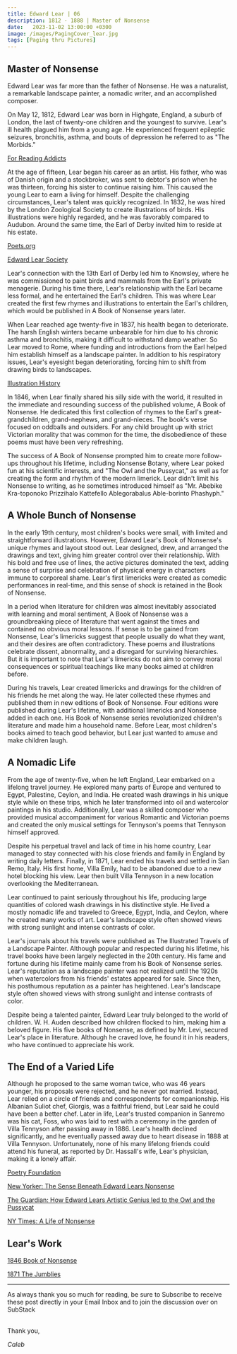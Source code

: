 ```yaml
---
title: Edward Lear | 06
description: 1812 - 1888 | Master of Nonsense
date:   2023-11-02 13:00:00 +0300
image: /images/PagingCover_lear.jpg
tags: [Paging thru Pictures]
---
```


## Master of Nonsense

Edward Lear was far more than the father of Nonsense. He was a naturalist, a remarkable landscape painter, a nomadic writer, and an accomplished composer.

On May 12, 1812, Edward Lear was born in Highgate, England, a suburb of London, the last of twenty-one children and the youngest to survive. Lear's ill health plagued him from a young age. He experienced frequent epileptic seizures, bronchitis, asthma, and bouts of depression he referred to as "The Morbids."

<a href="https://forreadingaddicts.co.uk/authors/edward-lear-king-nonsense-many-things/">For Reading Addicts</a>

At the age of fifteen, Lear began his career as an artist. His father, who was of Danish origin and a stockbroker, was sent to debtor's prison when he was thirteen, forcing his sister to continue raising him. This caused the young Lear to earn a living for himself. Despite the challenging circumstances, Lear's talent was quickly recognized. In 1832, he was hired by the London Zoological Society to create illustrations of birds. His illustrations were highly regarded, and he was favorably compared to Audubon. Around the same time, the Earl of Derby invited him to reside at his estate.

<a href="https://poets.org/poet/edward-lear">Poets.org</a>

<a href="https://www.edwardlearsociety.org/">Edward Lear Society</a>

Lear's connection with the 13th Earl of Derby led him to Knowsley, where he was commissioned to paint birds and mammals from the Earl's private menagerie. During his time there, Lear's relationship with the Earl became less formal, and he entertained the Earl's children. This was where Lear created the first few rhymes and illustrations to entertain the Earl's children, which would be published in A Book of Nonsense years later. 

When Lear reached age twenty-five in 1837, his health began to deteriorate. The harsh English winters became unbearable for him due to his chronic asthma and bronchitis, making it difficult to withstand damp weather. So Lear moved to Rome, where funding and introductions from the Earl helped him establish himself as a landscape painter. In addition to his respiratory issues, Lear's eyesight began deteriorating, forcing him to shift from drawing birds to landscapes. 

<a href="https://www.illustrationhistory.org/artists/edward-lear" >Illustration History</a>

In 1846, when Lear finally shared his silly side with the world, it resulted in the immediate and resounding success of the published volume, A Book of Nonsense. He dedicated this first collection of rhymes to the Earl's great-grandchildren, grand-nephews, and grand-nieces. The book's verse focused on oddballs and outsiders. For any child brought up with strict Victorian morality that was common for the time, the disobedience of these poems must have been very refreshing. 

The success of A Book of Nonsense prompted him to create more follow-ups throughout his lifetime, including Nonsense Botany, where Lear poked fun at his scientific interests, and "The Owl and the Pussycat," as well as for creating the form and rhythm of the modern limerick. Lear didn't limit his Nonsense to writing, as he sometimes introduced himself as "Mr. Abebike Kra-toponoko Prizzihalo Kattefello Ablegorabalus Able-borinto Phashyph."

## A Whole Bunch of Nonsense

In the early 19th century, most children's books were small, with limited and straightforward illustrations. However, Edward Lear's Book of Nonsense's unique rhymes and layout stood out. Lear designed, drew, and arranged the drawings and text, giving him greater control over their relationship. With his bold and free use of lines, the active pictures dominated the text, adding a sense of surprise and celebration of physical energy in characters immune to corporeal shame. Lear's first limericks were created as comedic performances in real-time, and this sense of shock is retained in the Book of Nonsense. 

In a period when literature for children was almost inevitably associated with learning and moral sentiment, A Book of Nonsense was a groundbreaking piece of literature that went against the times and contained no obvious moral lessons. If sense is to be gained from Nonsense, Lear's limericks suggest that people usually do what they want, and their desires are often contradictory. These poems and illustrations celebrate dissent, abnormality, and a disregard for surviving hierarchies. But it is important to note that Lear's limericks do not aim to convey moral consequences or spiritual teachings like many books aimed at children before.

During his travels, Lear created limericks and drawings for the children of his friends he met along the way. He later collected these rhymes and published them in new editions of Book of Nonsense. Four editions were published during Lear's lifetime, with additional limericks and Nonsense added in each one. His Book of Nonsense series revolutionized children's literature and made him a household name. Before Lear, most children's books aimed to teach good behavior, but Lear just wanted to amuse and make children laugh.

## A Nomadic Life

From the age of twenty-five, when he left England, Lear embarked on a lifelong travel journey. He explored many parts of Europe and ventured to Egypt, Palestine, Ceylon, and India. He created wash drawings in his unique style while on these trips, which he later transformed into oil and watercolor paintings in his studio. Additionally, Lear was a skilled composer who provided musical accompaniment for various Romantic and Victorian poems and created the only musical settings for Tennyson's poems that Tennyson himself approved.

Despite his perpetual travel and lack of time in his home country, Lear managed to stay connected with his close friends and family in England by writing daily letters. Finally, in 1871, Lear ended his travels and settled in San Remo, Italy. His first home, Villa Emily, had to be abandoned due to a new hotel blocking his view. Lear then built Villa Tennyson in a new location overlooking the Mediterranean.

Lear continued to paint seriously throughout his life, producing large quantities of colored wash drawings in his distinctive style. He lived a mostly nomadic life and traveled to Greece, Egypt, India, and Ceylon, where he created many works of art. Lear's landscape style often showed views with strong sunlight and intense contrasts of color.

Lear's journals about his travels were published as The Illustrated Travels of a Landscape Painter. Although popular and respected during his lifetime, his travel books have been largely neglected in the 20th century. His fame and fortune during his lifetime mainly came from his Book of Nonsense series. Lear's reputation as a landscape painter was not realized until the 1920s when watercolors from his friends' estates appeared for sale. Since then, his posthumous reputation as a painter has heightened. Lear's landscape style often showed views with strong sunlight and intense contrasts of color. 

Despite being a talented painter, Edward Lear truly belonged to the world of children. W. H. Auden described how children flocked to him, making him a beloved figure. His five books of Nonsense, as defined by Mr. Levi, secured Lear's place in literature. Although he craved love, he found it in his readers, who have continued to appreciate his work.

## The End of a Varied Life

Although he proposed to the same woman twice, who was 46 years younger, his proposals were rejected, and he never got married. Instead, Lear relied on a circle of friends and correspondents for companionship. His Albanian Suliot chef, Giorgis, was a faithful friend, but Lear said he could have been a better chef. Later in life, Lear's trusted companion in Sanremo was his cat, Foss, who was laid to rest with a ceremony in the garden of Villa Tennyson after passing away in 1886. Lear's health declined significantly, and he eventually passed away due to heart disease in 1888 at Villa Tennyson. Unfortunately, none of his many lifelong friends could attend his funeral, as reported by Dr. Hassall's wife, Lear's physician, making it a lonely affair.


<a href="https://www.poetryfoundation.org/poets/edward-lear" >Poetry Foundation</a>

<a href="https://www.newyorker.com/magazine/2018/04/23/the-sense-beneath-edward-lears-nonsense">New Yorker: The Sense Beneath Edward Lears Nonsense</a>

<a href="https://www.theguardian.com/books/2021/jan/31/how-edward-lears-artistic-genius-led-to-the-owl-and-the-pussycat" >The Guardian: How Edward Lears Artistic Genius led to the Owl and the Pussycat</a>

<a href="https://www.nytimes.com/1995/05/21/books/a-life-of-nonsense.html">NY Times: A Life of Nonsense</a>

## Lear's Work


[1846 Book of Nonsense](https://www.nonsenselit.org/Lear/BoN/index.html)

[1871 The Jumblies](https://www.gutenberg.org/files/34906/34906-h/34906-h.htm)

***

As always thank you so much for reading, be sure to Subscribe to receive these post directly in your Email Inbox and to join the discussion over on SubStack

<br>
Thank you,

*Caleb*

